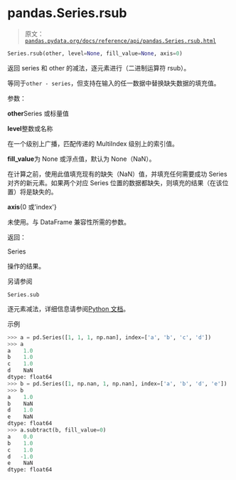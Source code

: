 # pandas.Series.rsub

> 原文：[`pandas.pydata.org/docs/reference/api/pandas.Series.rsub.html`](https://pandas.pydata.org/docs/reference/api/pandas.Series.rsub.html)

```py
Series.rsub(other, level=None, fill_value=None, axis=0)
```

返回 series 和 other 的减法，逐元素进行（二进制运算符 rsub）。

等同于`other - series`，但支持在输入的任一数据中替换缺失数据的填充值。

参数：

**other**Series 或标量值

**level**整数或名称

在一个级别上广播，匹配传递的 MultiIndex 级别上的索引值。

**fill_value**为 None 或浮点值，默认为 None（NaN）。

在计算之前，使用此值填充现有的缺失（NaN）值，并填充任何需要成功 Series 对齐的新元素。如果两个对应 Series 位置的数据都缺失，则填充的结果（在该位置）将是缺失的。

**axis**{0 或'index'}

未使用。与 DataFrame 兼容性所需的参数。

返回：

Series

操作的结果。

另请参阅

`Series.sub`

逐元素减法，详细信息请参阅[Python 文档](https://docs.python.org/3/reference/datamodel.html#emulating-numeric-types)。

示例

```py
>>> a = pd.Series([1, 1, 1, np.nan], index=['a', 'b', 'c', 'd'])
>>> a
a    1.0
b    1.0
c    1.0
d    NaN
dtype: float64
>>> b = pd.Series([1, np.nan, 1, np.nan], index=['a', 'b', 'd', 'e'])
>>> b
a    1.0
b    NaN
d    1.0
e    NaN
dtype: float64
>>> a.subtract(b, fill_value=0)
a    0.0
b    1.0
c    1.0
d   -1.0
e    NaN
dtype: float64 
```
